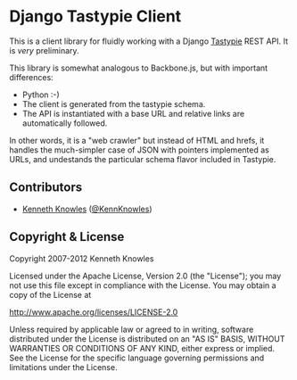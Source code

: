 Django Tastypie Client
======================

This is a client library for fluidly working with a Django [Tastypie](https://github.com/toastdriven/django-tastypie) REST API.
It is _very_ preliminary.

This library is somewhat analogous to Backbone.js, but with important differences:
 * Python :-)
 * The client is generated from the tastypie schema.
 * The API is instantiated with a base URL and relative links are automatically followed.

In other words, it is a "web crawler" but instead of HTML and hrefs, it handles the much-simpler case 
of JSON with pointers implemented as URLs, and undestands the particular schema flavor included in 
Tastypie.

Contributors
------------
 * [Kenneth Knowles](https://github.com/kennknowles) ([@KennKnowles](https://twitter.com/KennKnowles))

Copyright & License
-------------------
Copyright 2007-2012 Kenneth Knowles

Licensed under the Apache License, Version 2.0 (the "License"); you may not use
this file except in compliance with the License. You may obtain a copy of the
License at

http://www.apache.org/licenses/LICENSE-2.0

Unless required by applicable law or agreed to in writing, software distributed
under the License is distributed on an "AS IS" BASIS, WITHOUT WARRANTIES OR
CONDITIONS OF ANY KIND, either express or implied. See the License for the
specific language governing permissions and limitations under the License.
